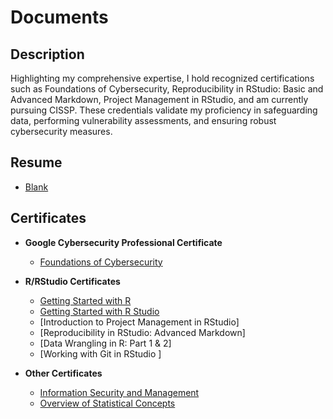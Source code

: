 <h1>Documents</h1>

<h2>Description</h2>
Highlighting my comprehensive expertise, I hold recognized certifications such as Foundations of Cybersecurity, Reproducibility in RStudio: Basic and Advanced Markdown, Project Management in RStudio, and am currently pursuing CISSP. These credentials validate my proficiency in safeguarding data, performing vulnerability assessments, and ensuring robust cybersecurity measures.
<br />

<h2> Resume</h2>

- [Blank](https://github.com/malikaii99/Porfolio-Documents/blob/53be09fe946fbf756ed03543fb8631ac2b8c94cf/Foundations%20of%20Cybersecurity%20Certficate.pdf)
  
<h2> Certificates</h2>

- <b>Google Cybersecurity Professional Certificate </b>
  - [Foundations of Cybersecurity](https://github.com/malikaii99/Porfolio-Documents/blob/53be09fe946fbf756ed03543fb8631ac2b8c94cf/Foundations%20of%20Cybersecurity%20Certficate.pdf) 
  
- <b>R/RStudio Certificates </b>
  - [Getting Started with R](https://github.com/malikaii99/Porfolio-Documents/blob/0f2291d762ff6af7c206270e94f7ce7555a2bb64/Getting%20Started%20with%20R%20Certificate.pdf)
  - [Getting Started with R Studio](https://github.com/malikaii99/Porfolio-Documents/blob/63cb4cc13e05da4fc0f88e138e275c75aab97241/Getting%20Started%20with%20Rstudio%20Certificate.pdf) 
  - [Introduction to Project Management in RStudio] 
  - [Reproducibility in RStudio: Advanced Markdown]
  - [Data Wrangling in R: Part 1 & 2]
  - [Working with Git in RStudio ]
- <b>Other Certificates </b>
  - [Information Security and Management](https://github.com/malikaii99/Porfolio-Documents/blob/476dbce76796593b9d8f5edcd5652cdd60658c31/NIH%20Information%20Security%20and%20Management%20Certificate.pdf)
  - [Overview of Statistical Concepts]()
